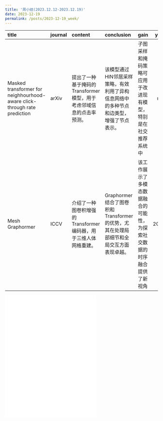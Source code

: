 ```yaml
---
title: '周小结(2023.12.12-2023.12.19)'
date: 2023-12-19
permalink: /posts/2023-12-19_week/
---
```

| title                                                                    | journal   | content                                                             | conclusion                                                                              | gain                                                                     |   year |
|:-------------------------------------------------------------------------|:----------|:--------------------------------------------------------------------|:----------------------------------------------------------------------------------------|:-------------------------------------------------------------------------|-------:|
| Masked transformer for neighhourhood-aware click-through rate prediction | arXiv     | 提出了一种基于掩码的Transformer模型，用于考虑邻域信息的点击率预测。 | 该模型通过HIN邻居采样策略，有效利用了异构信息网络中的多种节点和边类型，增强了节点表示。 | 子图采样和掩码策略可应用于改进现有模型，特别是在社交推荐系统中           |    nan |
| Mesh Graphormer                                                          | ICCV      | 介绍了一种图卷积增强的Transformer编码器，用于三维人体网格重建。     | Graphormer结合了图卷积和Transformer的优势，尤其在处理局部细节和全局交互方面表现卓越。   | 该工作展示了多模态数据融合的可能性，为探索社交数据的时序融合提供了新视角 |   2021 |

<embed src="/files/post/2023-12-19-week.pdf" type="application/pdf" height="400px" />
    